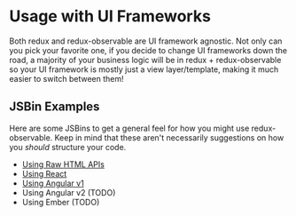 # Usage with UI Frameworks

Both redux and redux-observable are UI framework agnostic. Not only can you pick your favorite one, if you decide to change UI frameworks down the road, a majority of your business logic will be in redux + redux-observable so your UI framework is mostly just a view layer/template, making it much easier to switch between them!

## JSBin Examples

Here are some JSBins to get a general feel for how you might use redux-observable. Keep in mind that these aren't necessarily suggestions on how you _should_ structure your code.

* [Using Raw HTML APIs](http://jsbin.com/vayoho/edit?js,output)
* [Using React](http://jsbin.com/jexomi/edit?js,output)
* [Using Angular v1](http://jsbin.com/laviti/edit?js,output)
* Using Angular v2 (TODO)
* Using Ember (TODO)
